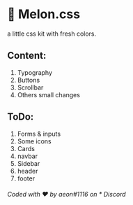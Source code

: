 # 🍉 Melon.css
a little css kit with fresh colors.

## Content: 
1) Typography  
2) Buttons  
3) Scrollbar  
4) Others small changes  

## ToDo:
1) Forms & inputs  
2) Some icons  
3) Cards  
4) navbar
5) Sidebar
6) header
7) footer

###### Coded with ❤️ by aeon#1116 on * Discord
